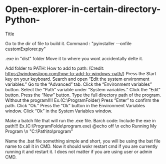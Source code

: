 # Open-explorer-in-certain-directory-Python-
 Title

Go to the dir of file to build it.
Command : "pyinstaller --onfile customExplorer.py"

.exe in "dist" folder
Move it to where you wont accidentally delte it.

Add folder to PATH:
How to add to path: (Credit: https://windowsloop.com/how-to-add-to-windows-path/)
     Press the Start key on your keyboard.
     Search and open “Edit the system environment variables.”
     Go to the “Advanced” tab.
     Click the “Environment variables” button.
     Select the “Path” variable under “System variables.”
     Click the “Edit” button.
     Press the “New” button.
     Type the full directory path of the program. Without the program!!!! Ex.(C:\ProgramFolder)
     Press “Enter” to confirm the path.
     Click “Ok.”
     Press the “Ok” button in the Environment Variables window.
     Click “Ok” in the System Variables window.

Make a batch file that will run the .exe file.
Barch code: Include the exe in path!!! Ex.(C:\ProgramFolde\program.exe)
@echo off \n
echo Running My Program \n
"C:\Path\to\program"

Name the .bat file something simple and short, you will be using the bat file name to call it in CMD.
Now it should wokr restart cmd if you are currently running it and restart it.
I does not matter if you are using user or admin CMD.
